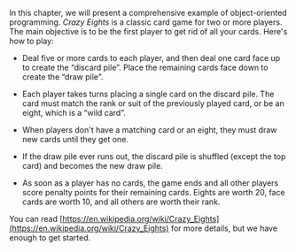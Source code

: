 In this chapter, we will present a comprehensive example of object-oriented programming. *Crazy Eights* is a classic card game for two or more players. The main objective is to be the first player to get rid of all your cards. Here's how to play:



*  Deal five or more cards to each player, and then deal one card face up to create the “discard pile”.
Place the remaining cards face down to create the “draw pile”.

*  Each player takes turns placing a single card on the discard pile.
The card must match the rank or suit of the previously played card, or be an eight, which is a “wild card”.

*  When players don't have a matching card or an eight, they must draw new cards until they get one.

*  If the draw pile ever runs out, the discard pile is shuffled (except the top card) and becomes the new draw pile.

*  As soon as a player has no cards, the game ends and all other players score penalty points for their remaining cards.
Eights are worth 20, face cards are worth 10, and all others are worth their rank.


You can read [https://en.wikipedia.org/wiki/Crazy_Eights](https://en.wikipedia.org/wiki/Crazy_Eights) for more details, but we have enough to get started.